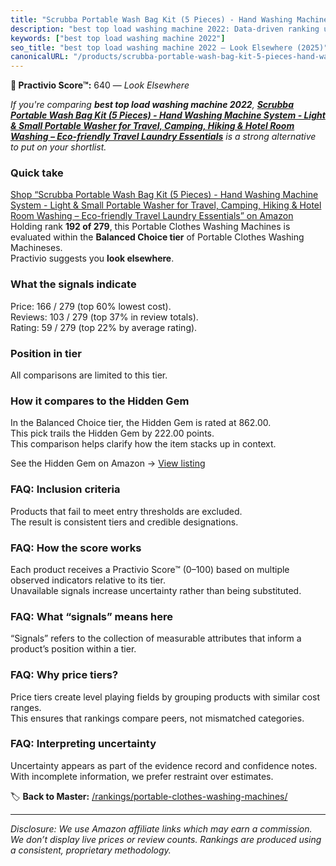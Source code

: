 ```yaml
---
title: "Scrubba Portable Wash Bag Kit (5 Pieces) - Hand Washing Machine System - Light & Small Portable Washer for Travel, Camping, Hiking & Hotel Room Washing – Eco-friendly Travel Laundry Essentials"
description: "best top load washing machine 2022: Data-driven ranking using the Practivio Score™. Positioned by quality, value, demand, findability, momentum."
keywords: ["best top load washing machine 2022"]
seo_title: "best top load washing machine 2022 — Look Elsewhere (2025)"
canonicalURL: "/products/scrubba-portable-wash-bag-kit-5-pieces-hand-washing-machine-system-light-small-portable-washer-for-travel-camping-hiking-hotel-room-washing-eco-friendly-travel-laundry-essentials-B01MQO7S62/"
---
```


**🚫 Practivio Score™:** 640 — _Look Elsewhere_


*If you're comparing **best top load washing machine 2022**, **[Scrubba Portable Wash Bag Kit (5 Pieces) - Hand Washing Machine System - Light & Small Portable Washer for Travel, Camping, Hiking & Hotel Room Washing – Eco-friendly Travel Laundry Essentials](https://www.amazon.com/dp/B01MQO7S62?tag=practivio-20)** is a strong alternative to put on your shortlist.*
### Quick take
[Shop “Scrubba Portable Wash Bag Kit (5 Pieces) - Hand Washing Machine System - Light & Small Portable Washer for Travel, Camping, Hiking & Hotel Room Washing – Eco-friendly Travel Laundry Essentials” on Amazon](https://www.amazon.com/dp/B01MQO7S62?tag=practivio-20)
Holding rank **192 of 279**, this Portable Clothes Washing Machines is evaluated within the **Balanced Choice tier** of Portable Clothes Washing Machineses.  
Practivio suggests you **look elsewhere**.

### What the signals indicate
Price: 166 / 279 (top 60% lowest cost).  
Reviews: 103 / 279 (top 37% in review totals).  
Rating: 59 / 279 (top 22% by average rating).  

### Position in tier
All comparisons are limited to this tier.

### How it compares to the Hidden Gem
In the Balanced Choice tier, the Hidden Gem is rated at 862.00.  
This pick trails the Hidden Gem by 222.00 points.  
This comparison helps clarify how the item stacks up in context.  

See the Hidden Gem on Amazon → [View listing](https://www.amazon.com/dp/B07B94ZR74?tag=practivio-20)

### FAQ: Inclusion criteria
Products that fail to meet entry thresholds are excluded.  
The result is consistent tiers and credible designations.

### FAQ: How the score works
Each product receives a Practivio Score™ (0–100) based on multiple observed indicators relative to its tier.  
Unavailable signals increase uncertainty rather than being substituted.

### FAQ: What “signals” means here
“Signals” refers to the collection of measurable attributes that inform a product’s position within a tier.

### FAQ: Why price tiers?
Price tiers create level playing fields by grouping products with similar cost ranges.  
This ensures that rankings compare peers, not mismatched categories.

### FAQ: Interpreting uncertainty
Uncertainty appears as part of the evidence record and confidence notes.  
With incomplete information, we prefer restraint over estimates.


🏷️ **Back to Master:** [/rankings/portable-clothes-washing-machines/](/rankings/portable-clothes-washing-machines/)

---
_Disclosure: We use Amazon affiliate links which may earn a commission. We don’t display live prices or review counts. Rankings are produced using a consistent, proprietary methodology._
